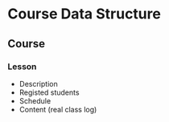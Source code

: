 # Course Data Structure


## Course

### Lesson

- Description
- Registed students
- Schedule
- Content (real class log)


